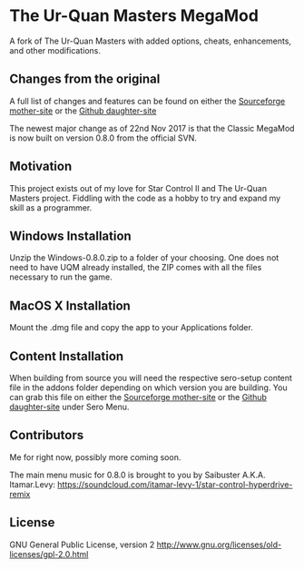 # The Ur-Quan Masters MegaMod
A fork of The Ur-Quan Masters with added options, cheats, enhancements, and other modifications.

## Changes from the original

A full list of changes and features can be found on either the [Sourceforge mother-site](http://uqm-mods.sourceforge.net/Features) or the [Github daughter-site](https://serosis.github.io/#Features)

The newest major change as of 22nd Nov 2017 is that the Classic MegaMod is now built on version 0.8.0 from the official SVN.

## Motivation

This project exists out of my love for Star Control II and The Ur-Quan Masters project. Fiddling with the code as a hobby to try and expand my skill as a programmer.

## Windows Installation

Unzip the Windows-0.8.0.zip to a folder of your choosing. One does not need to have UQM already installed, the ZIP comes with all the files necessary to run the game.

## MacOS X Installation

Mount the .dmg file and copy the app to your Applications folder.

## Content Installation

When building from source you will need the respective sero-setup content file in the addons folder depending on which version you are building. You can grab this file on either the [Sourceforge mother-site](http://uqm-mods.sourceforge.net/Releases) or the [Github daughter-site](https://serosis.github.io/#Releases) under Sero Menu.

## Contributors

Me for right now, possibly more coming soon.

The main menu music for 0.8.0 is brought to you by Saibuster A.K.A. Itamar.Levy: https://soundcloud.com/itamar-levy-1/star-control-hyperdrive-remix

## License

GNU General Public License, version 2 http://www.gnu.org/licenses/old-licenses/gpl-2.0.html

